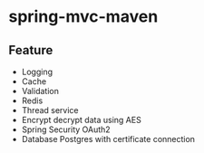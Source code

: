 # spring-mvc-maven

## Feature
- Logging
- Cache
- Validation
- Redis
- Thread service
- Encrypt decrypt data using AES
- Spring Security OAuth2
- Database Postgres with certificate connection
